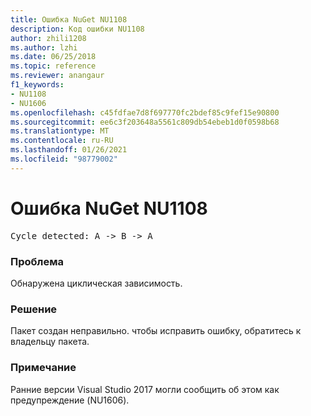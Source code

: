 ```yaml
---
title: Ошибка NuGet NU1108
description: Код ошибки NU1108
author: zhili1208
ms.author: lzhi
ms.date: 06/25/2018
ms.topic: reference
ms.reviewer: anangaur
f1_keywords:
- NU1108
- NU1606
ms.openlocfilehash: c45fdfae7d8f697770fc2bdef85c9fef15e90800
ms.sourcegitcommit: ee6c3f203648a5561c809db54ebeb1d0f0598b68
ms.translationtype: MT
ms.contentlocale: ru-RU
ms.lasthandoff: 01/26/2021
ms.locfileid: "98779002"
---
```

# <a name="nuget-error-nu1108"></a>Ошибка NuGet NU1108

<pre>Cycle detected: A -> B -> A</pre>

### <a name="issue"></a>Проблема
Обнаружена циклическая зависимость.

### <a name="solution"></a>Решение
Пакет создан неправильно. чтобы исправить ошибку, обратитесь к владельцу пакета.

### <a name="note"></a>Примечание
Ранние версии Visual Studio 2017 могли сообщить об этом как предупреждение (NU1606).
